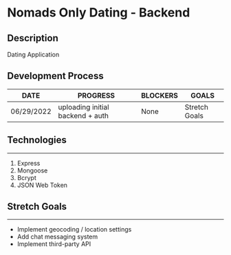 # Nomads Only Dating - Backend

## Description

Dating Application

## Development Process

| DATE       | PROGRESS                         | BLOCKERS | GOALS         |
| ---------- | -------------------------------- | -------- | ------------- |
| 06/29/2022 | uploading initial backend + auth | None     | Stretch Goals |

## Technologies

---

1. Express
2. Mongoose
3. Bcrypt
4. JSON Web Token

## Stretch Goals

---

- Implement geocoding / location settings
- Add chat messaging system
- Implement third-party API
